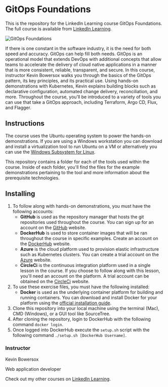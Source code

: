 # GitOps Foundations

This is the repository for the LinkedIn Learning course GitOps Foundations. The full course is available from [LinkedIn Learning][lil-course-url].

![GitOps Foundations][lil-thumbnail-url]

If there is one constant in the software industry, it is the need for both speed and accuracy. GitOps can help fill both needs. GitOps is an operational model that extends DevOps with additional concepts that allow teams to accelerate the delivery of cloud native applications in a manner that is more consistent, reliable, transparent, and secure. In this course, instructor Kevin Bowersox walks you through the basics of the GitOps pattern, its key principles, and its practical use. Using hands-on demonstrations with Kubernetes, Kevin explains building blocks such as declarative configuration, automated change delivery, reconciliation, and more. Throughout the course, you’ll be introduced to a variety of tools you can use that take a GitOps approach, including Terraform, Argo CD, Flux, and Flagger.

## Instructions

The course uses the Ubuntu operating system to power the hands-on demonstrations. If you are using a Windows workstation you can download and install a virtualization tool to run Ubuntu on a VM or alternatively you can use the [Windows Subsystem for Linux][wsl].

This repository contains a folder for each of the tools used within the course. Inside of each folder, you'll find the files for the example demonstrations pertaining to the tool and more information about the prerequisite technologies.

## Installing

1. To follow along with hands-on demonstrations, you must have the following accounts:
   - **GitHub** is used as the repository manager that hosts the git repositories used throughout the course. You can sign up for an account on the [GitHub][github] website.
   - **DockerHub** is used to store container images that will be ran throughout the course in specific examples. Create an account on the [DockerHub][docker-hub] website.
   - **Azure** is the cloud platform used to provision elastic infrastructure such as Kubernetes clusters. You can create a trial account on the [Azure][azure-site] website.
   - **CircleCi** is the continuous integration platform used in a single lesson in the course. If you choose to follow along with this lesson, you'll need an account on the platform. A trial account can be obtained on the [CircleCi][circle] website.
2. To use these exercise files, you must have the following installed:
   - **Docker** is used as the underlying container platform for building and running containers. You can download and install Docker for your platform using the [official installation guide][docker-install].
3. Clone this repository into your local machine using the terminal (Mac), CMD (Windows), or a GUI tool like SourceTree.
4. After cloning the repository, login to DockerHub with the following command `docker login`.
5. Once logged into DockerHub execute the `setup.sh` script with the following command `./setup.sh [DockerHub Username]`.

### Instructor

Kevin Bowersox

Web application developer

Check out my other courses on [LinkedIn Learning](https://www.linkedin.com/learning/instructors/kevin-bowersox).

[lil-course-url]: https://www.linkedin.com/learning/gitops-foundations
[lil-thumbnail-url]: https://cdn.lynda.com/course/2892009/2892009-1625008421822-16x9.jpg
[0]: # "Replace these placeholder URLs with actual course URLs"
[docker-hub]: https://hub.docker.com/
[azure-site]: https://azure.microsoft.com/en-us/
[circle]: https://circleci.com/
[docker-install]: https://docs.docker.com/engine/install/
[wsl]: https://docs.microsoft.com/en-us/windows/wsl/about
[github]: https://github.com/
